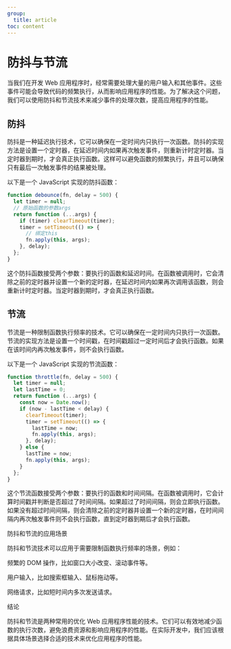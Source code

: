 ```yaml
---
group:
  title: article
toc: content
---
```


# 防抖与节流

当我们在开发 Web 应用程序时，经常需要处理大量的用户输入和其他事件。这些事件可能会导致代码的频繁执行，从而影响应用程序的性能。为了解决这个问题，我们可以使用防抖和节流技术来减少事件的处理次数，提高应用程序的性能。

## 防抖

防抖是一种延迟执行技术，它可以确保在一定时间内只执行一次函数。防抖的实现方法是设置一个定时器，在延迟时间内如果再次触发事件，则重新计时定时器。当定时器到期时，才会真正执行函数。这样可以避免函数的频繁执行，并且可以确保只有最后一次触发事件的结果被处理。

以下是一个 JavaScript 实现的防抖函数：

```js
function debounce(fn, delay = 500) {
  let timer = null;
  // 原始函数的参数args
  return function (...args) {
    if (timer) clearTimeout(timer);
    timer = setTimeout(() => {
      // 绑定this
      fn.apply(this, args);
    }, delay);
  };
}
```

这个防抖函数接受两个参数：要执行的函数和延迟时间。在函数被调用时，它会清除之前的定时器并设置一个新的定时器，在延迟时间内如果再次调用该函数，则会重新计时定时器。当定时器到期时，才会真正执行函数。

## 节流

节流是一种限制函数执行频率的技术。它可以确保在一定时间内只执行一次函数。节流的实现方法是设置一个时间戳，在时间戳超过一定时间后才会执行函数。如果在该时间内再次触发事件，则不会执行函数。

以下是一个 JavaScript 实现的节流函数：

```js
function throttle(fn, delay = 500) {
  let timer = null;
  let lastTime = 0;
  return function (...args) {
    const now = Date.now();
    if (now - lastTime < delay) {
      clearTimeout(timer);
      timer = setTimeout(() => {
        lastTime = now;
        fn.apply(this, args);
      }, delay);
    } else {
      lastTime = now;
      fn.apply(this, args);
    }
  };
}
```

这个节流函数接受两个参数：要执行的函数和时间间隔。在函数被调用时，它会计算时间戳并判断是否超过了时间间隔。如果超过了时间间隔，则会立即执行函数。如果没有超过时间间隔，则会清除之前的定时器并设置一个新的定时器，在时间间隔内再次触发事件则不会执行函数，直到定时器到期后才会执行函数。

防抖和节流的应用场景

防抖和节流技术可以应用于需要限制函数执行频率的场景，例如：

频繁的 DOM 操作，比如窗口大小改变、滚动事件等。

用户输入，比如搜索框输入、鼠标拖动等。

网络请求，比如短时间内多次发送请求。

结论

防抖和节流是两种常用的优化 Web 应用程序性能的技术。它们可以有效地减少函数的执行次数，避免浪费资源和影响应用程序的性能。在实际开发中，我们应该根据具体场景选择合适的技术来优化应用程序的性能。
